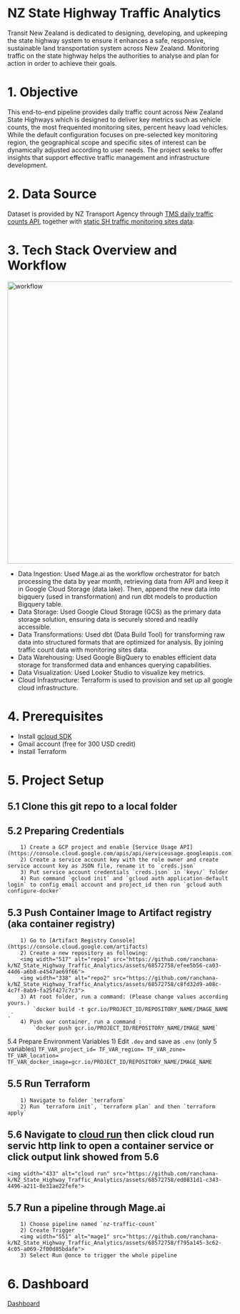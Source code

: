 # NZ State Highway Traffic Analytics
Transit New Zealand is dedicated to designing, developing, and upkeeping the state highway system to ensure it enhances a safe, responsive, sustainable land transportation system across New Zealand. Monitoring traffic on the state highway helps the authorities to analyse and plan for action in order to achieve their goals.

# 1. Objective
This end-to-end pipeline provides daily traffic count across New Zealand State Highways which is designed to deliver key metrics such as vehicle counts, the most frequented monitoring sites, percent heavy load vehicles. While the default configuration focuses on pre-selected key monitoring region, the geographical scope and specific sites of interest can be dynamically adjusted according to user needs. The project seeks to offer insights that support effective traffic management and infrastructure development.

# 2. Data Source 
Dataset is provided by NZ Transport Agency through [TMS daily traffic counts API](https://opendata-nzta.opendata.arcgis.com/datasets/NZTA::tms-daily-traffic-counts-api/about), together with [static SH traffic monitoring sites data](https://opendata-nzta.opendata.arcgis.com/datasets/NZTA::state-highway-traffic-monitoring-sites/about). 

# 3. Tech Stack Overview and Workflow
<img width="632" alt="workflow" src="https://github.com/ranchana-k/NZ_State_Highway_Traffic_Analytics/assets/68572758/bf755074-f1aa-421d-a748-610854779590">

- Data Ingestion: 
    Used Mage.ai as the workflow orchestrator for batch processing the data by year month, retrieving data from API and keep it in Google Cloud Storage (data lake). Then, append the new data into bigquery (used in transformation) and run dbt models to production Bigquery table.
- Data Storage: 
    Used Google Cloud Storage (GCS) as the primary data storage solution, ensuring data is securely stored and readily accessible.
- Data Transformations: 
    Used dbt (Data Build Tool) for transforming raw data into structured formats that are optimized for analysis. By joining traffic count data with monitoring sites data.
- Data Warehousing: 
    Used Google BigQuery to enables efficient data storage for transformed data and enhances querying capabilities. 
- Data Visualization: 
    Used Looker Studio to visualize key metrics.
- Cloud Infrastructure: 
    Terraform is used to provision and set up all google cloud infrastructure.

# 4. Prerequisites
- Install [gcloud SDK](https://cloud.google.com/sdk/docs/install)
- Gmail account (free for 300 USD credit) 
- Install Terraform

# 5. Project Setup
## 5.1 Clone this git repo to a local folder
## 5.2 Preparing Credentials
        1) Create a GCP project and enable [Service Usage API](https://console.cloud.google.com/apis/api/serviceusage.googleapis.com)
        2) Create a service account key with the role owner and create service account key as JSON file, rename it to `creds.json`
        3) Put service account credentials `creds.json` in `keys/` folder
        4) Run command `gcloud init` and `gcloud auth application-default login` to config email account and project_id then run `gcloud auth configure-docker`
## 5.3 Push Container Image to Artifact registry (aka container registry)
        1) Go to [Artifact Registry Console](https://console.cloud.google.com/artifacts)
        2) Create a new repository as following:
        <img width="517" alt="repo1" src="https://github.com/ranchana-k/NZ_State_Highway_Traffic_Analytics/assets/68572758/efee5b56-ca03-44d6-a6b8-e4547ae69f66">
        <img width="338" alt="repo2" src="https://github.com/ranchana-k/NZ_State_Highway_Traffic_Analytics/assets/68572758/c8fd32d9-a08c-4c7f-8ab9-fa25f427c7c3">
        3) At root folder, run a command: (Please change values according yours.)
            `docker build -t gcr.io/PROJECT_ID/REPOSITORY_NAME/IMAGE_NAME .`
        4) Push our container, run a command :
            `docker push gcr.io/PROJECT_ID/REPOSITORY_NAME/IMAGE_NAME`
5.4 Prepare Environment Variables
        1) Edit `.dev` and save as `.env` (only 5 variables)
       ```
        TF_VAR_project_id=
        TF_VAR_region=
        TF_VAR_zone=
        TF_VAR_location=
        TF_VAR_docker_image=gcr.io/PROJECT_ID/REPOSITORY_NAME/IMAGE_NAME
     ```
## 5.5 Run Terraform
        1) Navigate to folder `terraform`
        2) Run `terraform init`, `terraform plan` and then `terraform apply`
## 5.6 Navigate to [cloud run](https://console.cloud.google.com/run?referrer=search&hl=en) then click cloud run servic http link to open a container service or click output link showed from 5.6
    <img width="433" alt="cloud run" src="https://github.com/ranchana-k/NZ_State_Highway_Traffic_Analytics/assets/68572758/ed0831d1-c343-4496-a211-0e31ae22fefe">
## 5.7 Run a pipeline through Mage.ai
        1) Choose pipeline named `nz-traffic-count`
        2) Create Trigger
        <img width="551" alt="mage1" src="https://github.com/ranchana-k/NZ_State_Highway_Traffic_Analytics/assets/68572758/f795a145-3c62-4c05-a069-2f00d85bdafe">
        3) Select Run @once to trigger the whole pipeline

# 6. Dashboard
[Dashboard](https://lookerstudio.google.com/reporting/223ca748-2fc2-47e1-b573-66b397fab61c/page/teOxD/edit)

